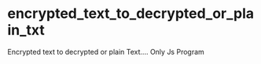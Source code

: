 # encrypted_text_to_decrypted_or_plain_txt
Encrypted text to decrypted or plain Text.... Only Js Program
